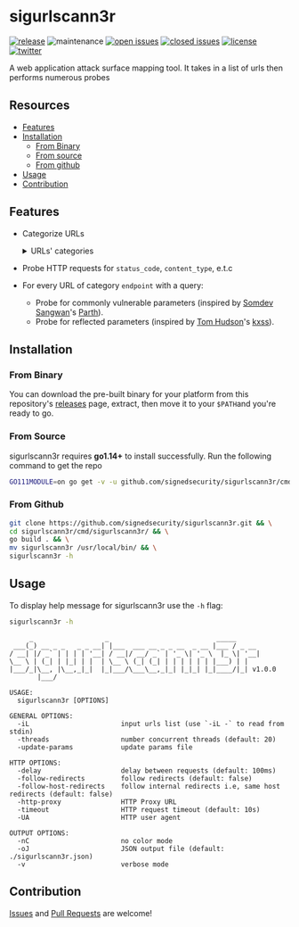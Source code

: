 # sigurlscann3r

[![release](https://img.shields.io/github/release/signedsecurity/sigurlscann3r?style=flat&color=0040ff)](https://github.com/signedsecurity/sigurlscann3r/releases) ![maintenance](https://img.shields.io/badge/maintained%3F-yes-0040ff.svg) [![open issues](https://img.shields.io/github/issues-raw/signedsecurity/sigurlscann3r.svg?style=flat&color=0040ff)](https://github.com/signedsecurity/sigurlscann3r/issues?q=is:issue+is:open) [![closed issues](https://img.shields.io/github/issues-closed-raw/signedsecurity/sigurlscann3r.svg?style=flat&color=0040ff)](https://github.com/signedsecurity/sigurlscann3r/issues?q=is:issue+is:closed) [![license](https://img.shields.io/badge/license-MIT-gray.svg?colorB=0040FF)](https://github.com/signedsecurity/sigurlscann3r/blob/master/LICENSE) [![twitter](https://img.shields.io/badge/twitter-@signedsecurity-0040ff.svg)](https://twitter.com/signedsecurity)

A web application attack surface mapping tool. It takes in a list of urls then performs numerous probes

## Resources

* [Features](#features)
* [Installation](#installation)
	* [From Binary](#from-binary)
	* [From source](#from-source)
	* [From github](#from-github)
* [Usage](#usage)
* [Contribution](#contribution)

## Features

* Categorize URLs

	<details>
	<summary>URLs' categories</summary>

	```
	- endpoint
	- js {js}
	- style {css}
	- data {json|xml|csv}
	- archive {zip|tar|tar.gz}
	- doc {pdf|xlsx|doc|docx|txt}
	- media {jpg|jpeg|png|ico|svg|gif|webp|mp3|mp4|woff|woff2|ttf|eot|tif|tiff}
	```

	</details>

* Probe HTTP requests for `status_code`, `content_type`, e.t.c
* For every URL of category `endpoint` with a query:
	* Probe for commonly vulnerable parameters (inspired by [Somdev Sangwan](https://github.com/s0md3v)'s [Parth](https://github.com/s0md3v/Parth)).
	* Probe for reflected parameters (inspired by [Tom Hudson](https://github.com/tomnomnom)'s [kxss](https://github.com/tomnomnom/hacks/tree/master/kxss)).

## Installation

### From Binary

You can download the pre-built binary for your platform from this repository's [releases](https://github.com/signedsecurity/sigurlscann3r/releases/) page, extract, then move it to your `$PATH`and you're ready to go.

### From Source

sigurlscann3r requires **go1.14+** to install successfully. Run the following command to get the repo

```bash
GO111MODULE=on go get -v -u github.com/signedsecurity/sigurlscann3r/cmd/sigurlscann3r
```

### From Github

```bash
git clone https://github.com/signedsecurity/sigurlscann3r.git && \
cd sigurlscann3r/cmd/sigurlscann3r/ && \
go build . && \
mv sigurlscann3r /usr/local/bin/ && \
sigurlscann3r -h
```

## Usage

To display help message for sigurlscann3r use the `-h` flag:

```bash
sigurlscann3r -h
```

```text
     _                  _                           _____
 ___(_) __ _ _   _ _ __| |___  ___ __ _ _ __  _ __ |___ / _ __
/ __| |/ _` | | | | '__| / __|/ __/ _` | '_ \| '_ \  |_ \| '__|
\__ \ | (_| | |_| | |  | \__ \ (_| (_| | | | | | | |___) | |
|___/_|\__, |\__,_|_|  |_|___/\___\__,_|_| |_|_| |_|____/|_| v1.0.0
       |___/

USAGE:
  sigurlscann3r [OPTIONS]

GENERAL OPTIONS:
  -iL                       input urls list (use `-iL -` to read from stdin)
  -threads                  number concurrent threads (default: 20)
  -update-params            update params file

HTTP OPTIONS:
  -delay                    delay between requests (default: 100ms)
  -follow-redirects         follow redirects (default: false)
  -follow-host-redirects    follow internal redirects i.e, same host redirects (default: false)
  -http-proxy               HTTP Proxy URL
  -timeout                  HTTP request timeout (default: 10s)
  -UA                       HTTP user agent

OUTPUT OPTIONS:
  -nC                       no color mode
  -oJ                       JSON output file (default: ./sigurlscann3r.json)
  -v                        verbose mode
```

## Contribution

[Issues](https://github.com/signedsecurity/sigurlscann3r/issues) and [Pull Requests](https://github.com/signedsecurity/sigurlscann3r/pulls) are welcome!